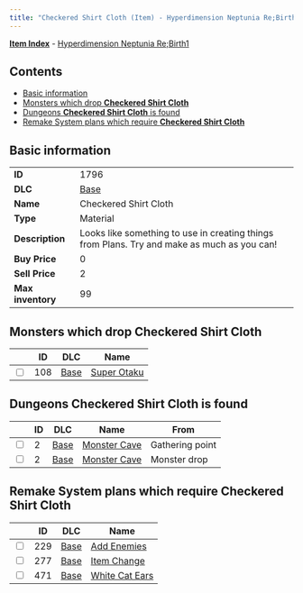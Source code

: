 ```yaml
---
title: "Checkered Shirt Cloth (Item) - Hyperdimension Neptunia Re;Birth1"
---
```


[**Item Index**](/neptunia/rb1/item/index.html) - [Hyperdimension Neptunia Re;Birth1](/neptunia/rb1)

## Contents

- [Basic information](#basic-information)
- [Monsters which drop **Checkered Shirt Cloth**](#monsters-which-drop-checkered-shirt-cloth)
- [Dungeons **Checkered Shirt Cloth** is found](#dungeons-checkered-shirt-cloth-is-found)
- [Remake System plans which require **Checkered Shirt Cloth**](#remake-system-plans-which-require-checkered-shirt-cloth)

## Basic information

|   |   |
| -- | -- |
| **ID** | 1796 |
| **DLC** | [Base](/neptunia/rb1/dlc/1-base.html) |
| **Name** | Checkered Shirt Cloth |
| **Type** | Material |
| **Description** | Looks like something to use in creating things from Plans. Try and make as much as you can! |
| **Buy Price** | 0 |
| **Sell Price** | 2 |
| **Max inventory** | 99 |


## Monsters which drop **Checkered Shirt Cloth**

|    | ID | DLC | Name |
| -- | -- | --- | ---- |
| <input type="checkbox" id="rb1-monster-1-108" class="trackbox" /> | 108 | [Base](/neptunia/rb1/dlc/1-base.html) | [Super Otaku](/neptunia/rb1/monster/1-108-super-otaku.html) |


## Dungeons **Checkered Shirt Cloth** is found

|    | ID | DLC | Name | From |
| -- | -- | --- | ---- | ---- |
| <input type="checkbox" id="rb1-dungeon-1-2" class="trackbox" /> | 2 | [Base](/neptunia/rb1/dlc/1-base.html) | [Monster Cave](/neptunia/rb1/dungeon/1-2-monster-cave.html) | Gathering point |
| <input type="checkbox" id="rb1-dungeon-1-2" class="trackbox" /> | 2 | [Base](/neptunia/rb1/dlc/1-base.html) | [Monster Cave](/neptunia/rb1/dungeon/1-2-monster-cave.html) | Monster drop |


## Remake System plans which require **Checkered Shirt Cloth**

|    | ID | DLC | Name |
| -- | -- | --- | ---- |
| <input type="checkbox" id="rb1-quest-1-229" class="trackbox" /> | 229 | [Base](/neptunia/rb1/dlc/1-base.html) | [Add Enemies](/neptunia/rb1/quest/1-229-add-enemies.html) |
| <input type="checkbox" id="rb1-quest-1-277" class="trackbox" /> | 277 | [Base](/neptunia/rb1/dlc/1-base.html) | [Item Change](/neptunia/rb1/quest/1-277-item-change.html) |
| <input type="checkbox" id="rb1-quest-1-471" class="trackbox" /> | 471 | [Base](/neptunia/rb1/dlc/1-base.html) | [White Cat Ears](/neptunia/rb1/quest/1-471-white-cat-ears.html) |
